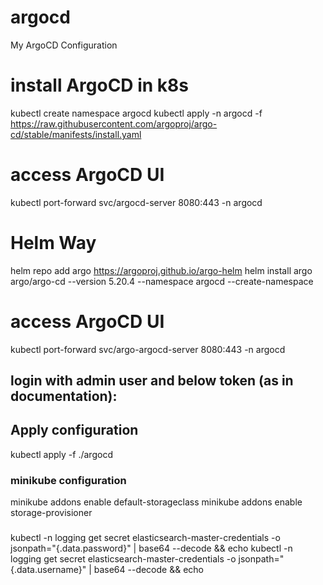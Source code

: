# argocd
My ArgoCD Configuration


# install ArgoCD in k8s
kubectl create namespace argocd
kubectl apply -n argocd -f https://raw.githubusercontent.com/argoproj/argo-cd/stable/manifests/install.yaml

# access ArgoCD UI
kubectl port-forward svc/argocd-server 8080:443 -n argocd

# Helm Way
helm repo add argo https://argoproj.github.io/argo-helm
helm install argo argo/argo-cd --version 5.20.4 --namespace argocd --create-namespace
# access ArgoCD UI
kubectl port-forward  svc/argo-argocd-server 8080:443 -n argocd


## login with admin user and below token (as in documentation):


## Apply configuration
kubectl apply -f ./argocd


 ### minikube configuration
minikube addons enable default-storageclass
minikube addons enable storage-provisioner


###
kubectl -n logging get secret elasticsearch-master-credentials -o jsonpath="{.data.password}" | base64 --decode && echo
kubectl -n logging get secret elasticsearch-master-credentials -o jsonpath="{.data.username}" | base64 --decode && echo